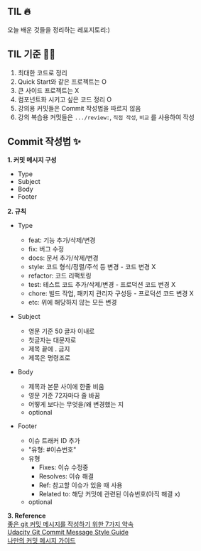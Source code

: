 ## TIL 🔥

오늘 배운 것들을 정리하는 레포지토리:)

## TIL 기준 ✍🏻

1. 최대한 코드로 정리
2. Quick Start와 같은 프로젝트는 O
3. 큰 사이드 프로젝트는 X
4. 컴포넌트화 시키고 싶은 코드 정리 O
5. 강의용 커밋들은 Commit 작성법을 따르지 않음
6. 강의 복습용 커밋들은 `.../review:`, `직접 작성`, `비교` 를 사용하여 작성

## Commit 작성법 ✨

<strong>1. 커밋 메시지 구성</strong>

- Type
- Subject
- Body
- Footer

<strong>2. 규칙</strong><br>

- Type

  - feat: 기능 추가/삭제/변경
  - fix: 버그 수정
  - docs: 문서 추가/삭제/변경
  - style: 코드 형식/정렬/주석 등 변경 - 코드 변경 X
  - refactor: 코드 리팩토링
  - test: 테스트 코드 추가/삭제/변경 - 프로덕션 코드 변경 X
  - chore: 빌드 작업, 패키지 관리자 구성등 - 프로덕션 코드 변경 X
  - etc: 위에 해당하지 않는 모든 변경

- Subject

  - 영문 기준 50 글자 이내로
  - 첫글자는 대문자로
  - 제목 끝에 . 금지
  - 제목은 명령조로

- Body

  - 제목과 본문 사이에 한줄 비움
  - 영문 기준 72자마다 줄 바꿈
  - 어떻게 보다는 무엇을/왜 변경했는 지
  - optional

- Footer
  - 이슈 트래커 ID 추가
  - "유형: #이슈번호"
  - 유형
    - Fixes: 이슈 수정중
    - Resolves: 이슈 해결
    - Ref: 참고할 이슈가 있을 때 사용
    - Related to: 해당 커밋에 관련된 이슈번호(아직 해결 x)
  - optional

<strong>3. Reference</strong><br>
[좋은 git 커밋 메시지를 작성하기 위한 7가지 약속](https://meetup.toast.com/posts/106)<br>
[Udacity Git Commit Message Style Guide](https://udacity.github.io/git-styleguide/)<br>
[나만의 커밋 메시지 가이드](https://github.com/kooku94/commit-message-guide)
